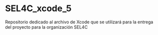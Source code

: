 # SEL4C_xcode_5
Repositorio dedicado al archivo de Xcode que se utilizará para la entrega del proyecto para la organización SEL4C
